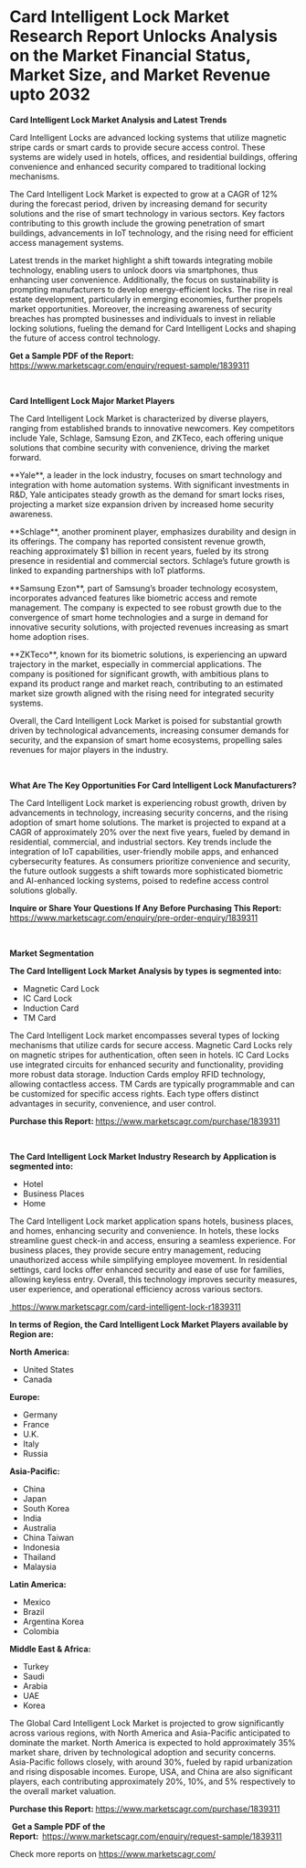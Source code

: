 <p><h1>Card Intelligent Lock Market Research Report Unlocks Analysis on the Market Financial Status, Market Size, and Market Revenue upto 2032</h1></p><p><strong>Card Intelligent Lock Market Analysis and Latest Trends</strong></p>
<p><p>Card Intelligent Locks are advanced locking systems that utilize magnetic stripe cards or smart cards to provide secure access control. These systems are widely used in hotels, offices, and residential buildings, offering convenience and enhanced security compared to traditional locking mechanisms. </p><p>The Card Intelligent Lock Market is expected to grow at a CAGR of 12% during the forecast period, driven by increasing demand for security solutions and the rise of smart technology in various sectors. Key factors contributing to this growth include the growing penetration of smart buildings, advancements in IoT technology, and the rising need for efficient access management systems. </p><p>Latest trends in the market highlight a shift towards integrating mobile technology, enabling users to unlock doors via smartphones, thus enhancing user convenience. Additionally, the focus on sustainability is prompting manufacturers to develop energy-efficient locks. The rise in real estate development, particularly in emerging economies, further propels market opportunities. Moreover, the increasing awareness of security breaches has prompted businesses and individuals to invest in reliable locking solutions, fueling the demand for Card Intelligent Locks and shaping the future of access control technology.</p></p>
<p><strong>Get a Sample PDF of the Report:&nbsp;</strong> <a href="https://www.marketscagr.com/enquiry/request-sample/1839311?utm_campaign=1126&utm_medium=2&utm_source=Github&utm_content=ia&utm_term=10022025&utm_id=card-intelligent-lock">https://www.marketscagr.com/enquiry/request-sample/1839311</a></p>
<p>&nbsp;</p>
<p><strong>Card Intelligent Lock Major Market Players</strong></p>
<p><p>The Card Intelligent Lock Market is characterized by diverse players, ranging from established brands to innovative newcomers. Key competitors include Yale, Schlage, Samsung Ezon, and ZKTeco, each offering unique solutions that combine security with convenience, driving the market forward.</p><p>**Yale**, a leader in the lock industry, focuses on smart technology and integration with home automation systems. With significant investments in R&D, Yale anticipates steady growth as the demand for smart locks rises, projecting a market size expansion driven by increased home security awareness.</p><p>**Schlage**, another prominent player, emphasizes durability and design in its offerings. The company has reported consistent revenue growth, reaching approximately $1 billion in recent years, fueled by its strong presence in residential and commercial sectors. Schlage’s future growth is linked to expanding partnerships with IoT platforms.</p><p>**Samsung Ezon**, part of Samsung’s broader technology ecosystem, incorporates advanced features like biometric access and remote management. The company is expected to see robust growth due to the convergence of smart home technologies and a surge in demand for innovative security solutions, with projected revenues increasing as smart home adoption rises.</p><p>**ZKTeco**, known for its biometric solutions, is experiencing an upward trajectory in the market, especially in commercial applications. The company is positioned for significant growth, with ambitious plans to expand its product range and market reach, contributing to an estimated market size growth aligned with the rising need for integrated security systems.</p><p>Overall, the Card Intelligent Lock Market is poised for substantial growth driven by technological advancements, increasing consumer demands for security, and the expansion of smart home ecosystems, propelling sales revenues for major players in the industry.</p></p>
<p>&nbsp;</p>
<p><strong>What Are The Key Opportunities For Card Intelligent Lock Manufacturers?</strong></p>
<p><p>The Card Intelligent Lock market is experiencing robust growth, driven by advancements in technology, increasing security concerns, and the rising adoption of smart home solutions. The market is projected to expand at a CAGR of approximately 20% over the next five years, fueled by demand in residential, commercial, and industrial sectors. Key trends include the integration of IoT capabilities, user-friendly mobile apps, and enhanced cybersecurity features. As consumers prioritize convenience and security, the future outlook suggests a shift towards more sophisticated biometric and AI-enhanced locking systems, poised to redefine access control solutions globally.</p></p>
<p><strong>Inquire or Share Your Questions If Any Before Purchasing This Report:</strong> <a href="https://www.marketscagr.com/enquiry/pre-order-enquiry/1839311?utm_campaign=1126&utm_medium=2&utm_source=Github&utm_content=ia&utm_term=10022025&utm_id=card-intelligent-lock">https://www.marketscagr.com/enquiry/pre-order-enquiry/1839311</a></p>
<p>&nbsp;</p>
<p><strong>Market Segmentation</strong></p>
<p><strong>The Card Intelligent Lock Market Analysis by types is segmented into:</strong></p>
<p><ul><li>Magnetic Card Lock</li><li>IC Card Lock</li><li>Induction Card</li><li>TM Card</li></ul></p>
<p><p>The Card Intelligent Lock market encompasses several types of locking mechanisms that utilize cards for secure access. Magnetic Card Locks rely on magnetic stripes for authentication, often seen in hotels. IC Card Locks use integrated circuits for enhanced security and functionality, providing more robust data storage. Induction Cards employ RFID technology, allowing contactless access. TM Cards are typically programmable and can be customized for specific access rights. Each type offers distinct advantages in security, convenience, and user control.</p></p>
<p><strong>Purchase this Report:&nbsp;</strong><a href="https://www.marketscagr.com/purchase/1839311?utm_campaign=1126&utm_medium=2&utm_source=Github&utm_content=ia&utm_term=10022025&utm_id=card-intelligent-lock">https://www.marketscagr.com/purchase/1839311</a></p>
<p>&nbsp;</p>
<p><strong>The Card Intelligent Lock Market Industry Research by Application is segmented into:</strong></p>
<p><ul><li>Hotel</li><li>Business Places</li><li>Home</li></ul></p>
<p><p>The Card Intelligent Lock market application spans hotels, business places, and homes, enhancing security and convenience. In hotels, these locks streamline guest check-in and access, ensuring a seamless experience. For business places, they provide secure entry management, reducing unauthorized access while simplifying employee movement. In residential settings, card locks offer enhanced security and ease of use for families, allowing keyless entry. Overall, this technology improves security measures, user experience, and operational efficiency across various sectors.</p></p>
<p><a href="https://www.marketscagr.com/card-intelligent-lock-r1839311?utm_campaign=1126&utm_medium=2&utm_source=Github&utm_content=ia&utm_term=10022025&utm_id=card-intelligent-lock">&nbsp;https://www.marketscagr.com/card-intelligent-lock-r1839311</a></p>
<p><strong>In terms of Region, the Card Intelligent Lock Market Players available by Region are:</strong></p>
<p>
    <p> <strong> North America: </strong>
        <ul>
            <li>United States</li>
            <li>Canada</li>
        </ul>
        </p> 
    <p> <strong> Europe: </strong>
        <ul>
            <li>Germany</li>
            <li>France</li>
            <li>U.K.</li>
            <li>Italy</li>
            <li>Russia</li>
        </ul>
        </p> 
    <p> <strong> Asia-Pacific: </strong>
        <ul>
            <li>China</li>
            <li>Japan</li>
            <li>South Korea</li>
            <li>India</li>
            <li>Australia</li>
            <li>China Taiwan</li>
            <li>Indonesia</li>
            <li>Thailand</li>
            <li>Malaysia</li>
        </ul>
        </p> 
    <p> <strong> Latin America: </strong>
        <ul>
            <li>Mexico</li>
            <li>Brazil</li>
            <li>Argentina Korea</li>
            <li>Colombia</li>
        </ul>
        </p> 
    <p> <strong> Middle East & Africa: </strong>
        <ul>
            <li>Turkey</li>
            <li>Saudi</li>
            <li>Arabia</li>
            <li>UAE</li>
            <li>Korea</li>
        </ul>
    </p>
    </p>
<p><p>The Global Card Intelligent Lock Market is projected to grow significantly across various regions, with North America and Asia-Pacific anticipated to dominate the market. North America is expected to hold approximately 35% market share, driven by technological adoption and security concerns. Asia-Pacific follows closely, with around 30%, fueled by rapid urbanization and rising disposable incomes. Europe, USA, and China are also significant players, each contributing approximately 20%, 10%, and 5% respectively to the overall market valuation.</p></p>
<p><strong>Purchase this Report: </strong><a href="https://www.marketscagr.com/purchase/1839311?utm_campaign=1126&utm_medium=2&utm_source=Github&utm_content=ia&utm_term=10022025&utm_id=card-intelligent-lock">https://www.marketscagr.com/purchase/1839311</a></p>
<p>&nbsp;<strong>Get a Sample PDF of the Report:&nbsp;&nbsp;</strong><a href="https://www.marketscagr.com/enquiry/request-sample/1839311?utm_campaign=1126&utm_medium=2&utm_source=Github&utm_content=ia&utm_term=10022025&utm_id=card-intelligent-lock">https://www.marketscagr.com/enquiry/request-sample/1839311</a></p>
<p><strong></strong></p>
<p>Check more reports on <a href="https://www.marketscagr.com/?utm_campaign=1126&utm_medium=2&utm_source=Github&utm_content=ia&utm_term=10022025&utm_id=card-intelligent-lock">https://www.marketscagr.com/</a></p>